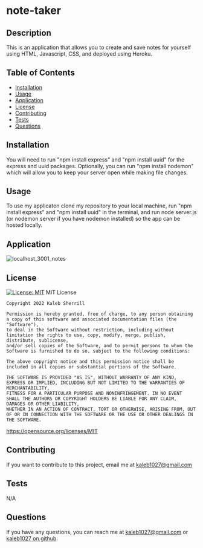 # note-taker


  
  
  ## Description

  This is an application that allows you to create and save notes for yourself using HTML, Javascript, CSS, and deployed using Heroku.

  ## Table of Contents
  - [Installation](#installation)
  - [Usage](#usage)
  - [Application](#application)
  - [License](#license)
  - [Contributing](#contributing)
  - [Tests](#tests)
  - [Questions](#questions)

  
  ## Installation 

  You will need to run "npm install express" and "npm install uuid" for the express and uuid packages. Optionally, you can run "npm install nodemon" which will allow you to keep your server open while making file changes.

  ## Usage

  To use my applicaton clone my repository to your local machine, run "npm install express" and "npm install uuid" in the terminal, and run node server.js (or nodemon server if you have nodemon installed) so the app can be hosted locally.
  
  ## Application
 ![localhost_3001_notes](https://user-images.githubusercontent.com/88510725/163471684-69f95a5d-7397-420d-97ee-d2ad0a942bdc.png)

  ## License
  [![License: MIT](https://img.shields.io/badge/License-MIT-yellow.svg)](https://opensource.org/licenses/MIT)
  MIT License


    Copyright 2022 Kaleb Sherrill

    Permission is hereby granted, free of charge, to any person obtaining a copy of this software and associated documentation files (the "Software"),
    to deal in the Software without restriction, including without limitation the rights to use, copy, modify, merge, publish, distribute, sublicense,
    and/or sell copies of the Software, and to permit persons to whom the Software is furnished to do so, subject to the following conditions:

    The above copyright notice and this permission notice shall be included in all copies or substantial portions of the Software.

    THE SOFTWARE IS PROVIDED "AS IS", WITHOUT WARRANTY OF ANY KIND, EXPRESS OR IMPLIED, INCLUDING BUT NOT LIMITED TO THE WARRANTIES OF MERCHANTABILITY,
    FITNESS FOR A PARTICULAR PURPOSE AND NONINFRINGEMENT. IN NO EVENT SHALL THE AUTHORS OR COPYRIGHT HOLDERS BE LIABLE FOR ANY CLAIM, DAMAGES OR OTHER LIABILITY,
    WHETHER IN AN ACTION OF CONTRACT, TORT OR OTHERWISE, ARISING FROM, OUT OF OR IN CONNECTION WITH THE SOFTWARE OR THE USE OR OTHER DEALINGS IN THE SOFTWARE.


  https://opensource.org/licenses/MIT
  
  

  ## Contributing

  If you want to contribute to this project, email me at kaleb1027@gmail.com

  ## Tests
  N/A

  ## Questions
  If you have any questions, you can reach me at kaleb1027@gmail.com or [kaleb1027 on github]("https://github.com/kaleb1027").



